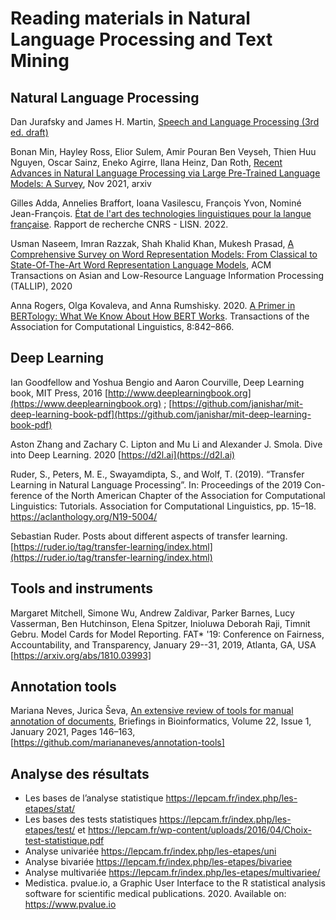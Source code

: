 # Reading materials in Natural Language Processing and Text Mining


## Natural Language Processing

Dan Jurafsky and James H. Martin, [Speech and Language Processing (3rd ed. draft)](https://web.stanford.edu/~jurafsky/slp3/)

Bonan Min, Hayley Ross, Elior Sulem, Amir Pouran Ben Veyseh, Thien Huu Nguyen, Oscar Sainz, Eneko Agirre, Ilana Heinz, Dan Roth, [Recent Advances in Natural Language Processing via Large Pre-Trained Language Models: A Survey](https://arxiv.org/abs/2111.01243), Nov 2021, arxiv

Gilles Adda, Annelies Braffort, Ioana Vasilescu, François Yvon, Nominé Jean-François. [État de l'art des technologies linguistiques pour la langue française](https://hal.archives-ouvertes.fr/hal-03637784). Rapport de recherche CNRS - LISN. 2022.

Usman Naseem, Imran Razzak, Shah Khalid Khan, Mukesh Prasad, [A Comprehensive Survey on Word Representation Models: From Classical to State-Of-The-Art Word Representation Language Models](https://arxiv.org/abs/2010.15036), ACM Transactions on Asian and Low-Resource Language Information Processing (TALLIP), 2020

Anna Rogers, Olga Kovaleva, and Anna Rumshisky. 2020. [A Primer in BERTology: What We Know About How BERT Works](https://aclanthology.org/2020.tacl-1.54). Transactions of the Association for Computational Linguistics, 8:842–866.

## Deep Learning

Ian Goodfellow and Yoshua Bengio and Aaron Courville, Deep Learning book, MIT Press, 2016  [http://www.deeplearningbook.org](https://www.deeplearningbook.org) ; [https://github.com/janishar/mit-deep-learning-book-pdf](https://github.com/janishar/mit-deep-learning-book-pdf)

Aston Zhang and Zachary C. Lipton and Mu Li and Alexander J. Smola. Dive into Deep Learning. 2020 [https://d2l.ai](https://d2l.ai)

Ruder, S., Peters, M. E., Swayamdipta, S., and Wolf, T. (2019). “Transfer Learning in Natural Language Processing”. In: Proceedings of the 2019 Con-
ference of the North American Chapter of the Association for Computational Linguistics: Tutorials. Association for Computational Linguistics, pp. 15–18. https://aclanthology.org/N19-5004/

Sebastian Ruder. Posts about different aspects of transfer learning. [https://ruder.io/tag/transfer-learning/index.html](https://ruder.io/tag/transfer-learning/index.html)

## Tools and instruments

Margaret Mitchell, Simone Wu, Andrew Zaldivar, Parker Barnes, Lucy Vasserman, Ben Hutchinson, Elena Spitzer, Inioluwa Deborah Raji, Timnit Gebru. Model Cards for Model Reporting. FAT* '19: Conference on Fairness, Accountability, and Transparency, January 29--31, 2019, Atlanta, GA, USA [https://arxiv.org/abs/1810.03993]

## Annotation tools

Mariana Neves, Jurica Ševa, [An extensive review of tools for manual annotation of documents](https://academic.oup.com/bib/article/22/1/146/5670958), Briefings in Bioinformatics, Volume 22, Issue 1, January 2021, Pages 146–163, [https://github.com/mariananeves/annotation-tools]

## Analyse des résultats
* Les bases de l’analyse statistique https://lepcam.fr/index.php/les-etapes/stat/
* Les bases des tests statistiques https://lepcam.fr/index.php/les-etapes/test/ et https://lepcam.fr/wp-content/uploads/2016/04/Choix-test-statistique.pdf
* Analyse univariée https://lepcam.fr/index.php/les-etapes/uni
* Analyse bivariée https://lepcam.fr/index.php/les-etapes/bivariee
* Analyse multivariée https://lepcam.fr/index.php/les-etapes/multivariee/
* Medistica. pvalue.io, a Graphic User Interface to the R statistical analysis software for scientific medical publications. 2020. Available on: https://www.pvalue.io
